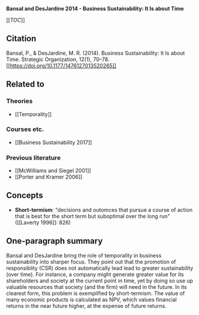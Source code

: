 **Bansal and DesJardine 2014 - Business Sustainability: It Is about Time**

[[_TOC_]]

## Citation
Bansal, P., & DesJardine, M. R. (2014). Business Sustainability: It Is about Time. Strategic Organization, 12(1), 70–78. [[https://doi.org/10.1177/1476127013520265]]

## Related to

### Theories
* [[Temporality]]

### Courses etc.
* [[Business Sustainability 2017]]

### Previous literature
* [[McWilliams and Siegel 2001]]
* [[Porter and Kramer 2006]]

## Concepts
* **Short-termism**: "decisions and outomces that pursue a course of action that is best for the short term but suboptimal over the long run" ([[Laverty 1996]]: 826)

## One-paragraph summary
Bansal and DesJardine bring the role of temporality in business sustainability into sharper focus. They point out that the promotion of responsiblity (CSR) does not automatically lead lead to greater sustainability (over time). For instance, a company might generate greater value for its shareholders and society at the current point in time, yet by doing so use up valuable resources that society (and the firm) will need in the future. In its clearest form, this problem is exemplified by short-termism. The value of many economic products is calculated as NPV, which values financial returns in the near future higher, at the expense of future returns.
